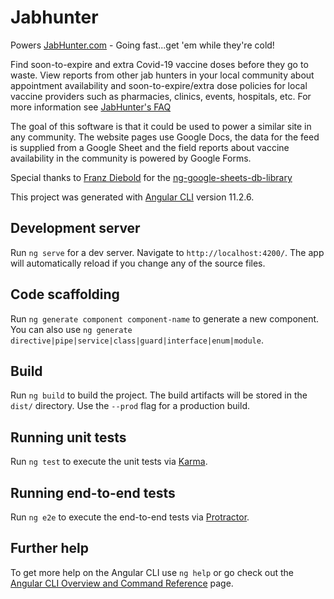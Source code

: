 # Jabhunter

Powers [JabHunter.com](https://jabhunter.com/) - Going fast...get 'em while they're cold!

Find soon-to-expire and extra Covid-19 vaccine doses before they go to waste. View reports from other jab hunters in your local community about appointment availability and soon-to-expire/extra dose policies for local vaccine providers such as pharmacies, clinics, events, hospitals, etc. For more information see [JabHunter's FAQ](https://jabhunter.com/faq)

The goal of this software is that it could be used to power a similar site in any community. The website pages use Google Docs, the data for the feed is supplied from a Google Sheet and the field reports about vaccine availability in the community is powered by Google Forms.

Special thanks to [Franz Diebold]() for the [ng-google-sheets-db-library]() 

This project was generated with [Angular CLI](https://github.com/angular/angular-cli) version 11.2.6.

## Development server

Run `ng serve` for a dev server. Navigate to `http://localhost:4200/`. The app will automatically reload if you change any of the source files.

## Code scaffolding

Run `ng generate component component-name` to generate a new component. You can also use `ng generate directive|pipe|service|class|guard|interface|enum|module`.

## Build

Run `ng build` to build the project. The build artifacts will be stored in the `dist/` directory. Use the `--prod` flag for a production build.

## Running unit tests

Run `ng test` to execute the unit tests via [Karma](https://karma-runner.github.io).

## Running end-to-end tests

Run `ng e2e` to execute the end-to-end tests via [Protractor](http://www.protractortest.org/).

## Further help

To get more help on the Angular CLI use `ng help` or go check out the [Angular CLI Overview and Command Reference](https://angular.io/cli) page.
